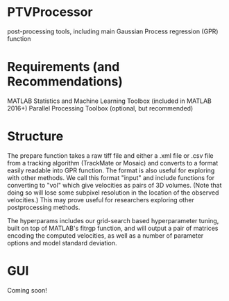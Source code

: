 # PTVProcessor
post-processing tools, including main Gaussian Process regression (GPR) function 

# Requirements (and Recommendations)
MATLAB 
Statistics and Machine Learning Toolbox (included in MATLAB 2016+) 
Parallel Processing Toolbox (optional, but recommended)

# Structure

The prepare function takes a raw tiff file and either a .xml file or .csv file from a tracking algorithm (TrackMate or Mosaic) and converts to a format easily readable into GPR function. The format is also useful for exploring with other methods. We call this format "input" and include functions for converting to "vol" which give velocities as pairs of 3D volumes.  (Note that doing so will lose some subpixel resolution in the location of the observed velocities.) This may prove useful for researchers exploring other postprocessing methods.

The hyperparams includes our grid-search based hyperparameter tuning, built on top of MATLAB's fitrgp function, and will output a pair of matrices encoding the computed velocities, as well as a number of parameter options and model standard deviation.

# GUI 

Coming soon!
